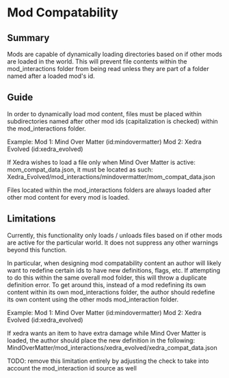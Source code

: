 # Mod Compatability

## Summary

Mods are capable of dynamically loading directories based on if other mods are loaded in the world.  This will prevent file contents within the mod_interactions folder from being read unless they are part of a folder named after a loaded mod's id.

## Guide

In order to dynamically load mod content, files must be placed within subdirectories named after other mod ids (capitalization is checked) within the mod_interactions folder.

Example:
Mod 1: Mind Over Matter (id:mindovermatter)
Mod 2: Xedra Evolved (id:xedra_evolved)

If Xedra wishes to load a file only when Mind Over Matter is active: mom_compat_data.json, it must be located as such:
Xedra_Evolved/mod_interactions/mindovermatter/mom_compat_data.json

Files located within the mod_interactions folders are always loaded after other mod content for every mod is loaded.

## Limitations

Currently, this functionality only loads / unloads files based on if other mods are active for the particular world.  It does not suppress any other warnings beyond this function.

In particular, when designing mod compatability content an author will likely want to redefine certain ids to have new definitions, flags, etc.  If attempting to do this within the same overall mod folder, this will throw a duplicate definition error.  To get around this, instead of a mod redefining its own content within its own mod_interactions folder, the author should redefine its own content using the other mods mod_interaction folder.

Example:
Mod 1: Mind Over Matter (id:mindovermatter)
Mod 2: Xedra Evolved (id:xedra_evolved)

If xedra wants an item to have extra damage while Mind Over Matter is loaded, the author should place the new definition in the following:
MindOverMatter/mod_interactions/xedra_evolved/xedra_compat_data.json

TODO: remove this limitation entirely by adjusting the check to take into account the mod_interaction id source as well